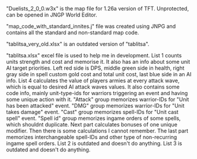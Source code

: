 "Duelists_2_0_0.w3x" is the map file for 1.26a version of TFT. Unprotected, can be opened in JNGP World Editor.

"map_code_with_standard_innites.j" file was created using JNPG and contains all the standard and non-standard map code.

"tablitsa_very_old.xlsx" is an outdated version of "tablitsa".

"tablitsa.xlsx" excel file is used to help me in development.
 List 1 counts units strength and cost and memorise it. It also has an info about some unit AI target priorities.
   Left red side is DPS, middle green side in health, right gray side in spell custom gold cost and total unit cost, last blue side in an AI info.
 List 4 calculates the value of players armies at every attack wave, which is equal to desired AI attack waves values. It also contains some code info, mainly unit-type-ids for warriors triggering an event and having some unique action with it.
   "Attack" group memorizes warrior-IDs for "Unit has been attacked" event.
   "DMG" group memorizes warrior-IDs for "Unit takes damage" event.
   "Cast" group memorizes spell-IDs for "Unit cast spell" event.
   "Spell id" group memorizes ingame orders of some spells, which shouldnt duplicate.
   Next part calculates bonuses of one unique modifier.
   Then there is some calculations I cannot remember.
   The last part memorizes interchangeable spell-IDs and other type of non-recurring ingame spell orders.
 List 2 is outdated and doesn't do anything.
 List 3 is outdated and doesn't do anything.
